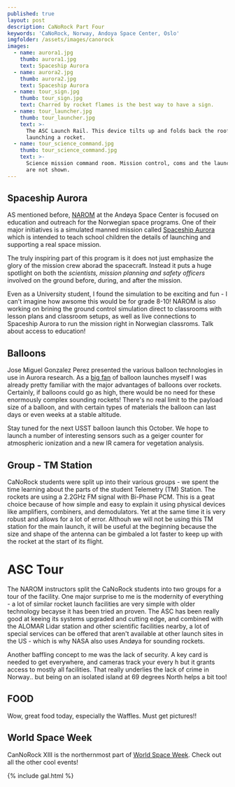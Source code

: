 ```yaml
---
published: true
layout: post
description: CaNoRock Part Four
keywords: 'CaNoRock, Norway, Andoya Space Center, Oslo'
imgfolder: /assets/images/canorock
images:
  - name: aurora1.jpg
    thumb: aurora1.jpg
    text: Spaceship Aurora
  - name: aurora2.jpg
    thumb: aurora2.jpg
    text: Spaceship Aurora
  - name: tour_sign.jpg
    thumb: tour_sign.jpg
    text: Charred by rocket flames is the best way to have a sign.
  - name: tour_launcher.jpg
    thumb: tour_launcher.jpg
    text: >-
      The ASC Launch Rail. This device tilts up and folds back the roof when
      launching a rocket.
  - name: tour_science_command.jpg
    thumb: tour_science_command.jpg
    text: >-
      Science mission command room. Mission control, coms and the launch bunkers
      are not shown.
---
```

## Spaceship Aurora
AS mentioned before, [NAROM](http://andoyaspace.no/?page_id=250) at the Andøya Space Center is focused on education and outreach for the Norwegian space programs. One of their major initiatives is a simulated manned mission called [Spaceship Aurora](http://www.spaceshipaurora.no/en) which is intended to teach school children the details of launching and supporting a real space mission.

The truly inspiring part of this program is it does not just emphasize the glory of the mission crew aborad the spacecraft. Instead it puts a huge spotlight on both the *scientists, mission planning and safety officers* involved on the ground before, during, and after the mission.

Even as a University student, I found the simulation to be exciting and fun - I can't imagine how awsome this would be for grade 8-10! NAROM is also working on brining the ground control simulation direct to classrooms with lesson plans and classroom setups, as well as live connections to Spaceship Aurora to run the mission right in Norwegian classroms. Talk about access to education!

## Balloons
Jose Miguel Gonzalez Perez presented the various balloon technologies in use in Aurora research. As a [big fan](http://ve5aa.usask.ca/Balloon/balloon.html) of balloon launches myself I was already pretty familiar with the major advantages of balloons over rockets. Certainly, if balloons could go as high, there would be no need for these enormously complex sounding rockets! There's no real limit to the payload size of a balloon, and with certain types of materials the balloon can last days or even weeks at a stable altitude.

Stay tuned for the next USST balloon launch this October. We hope to launch a number of interesting sensors such as a geiger counter for atmospheric ionization and a new IR camera for vegetation analysis.

## Group - TM Station
CaNoRock students were split up into their various groups - we spent the time learning about the parts of the student Telemetry (TM) Station. The rockets are using a 2.2GHz FM signal with Bi-Phase PCM. This is a geat choice because of how simple and easy to explain it using physical devices like amplifiers, combiners, and demodulators. Yet at the same time it is very robust and allows for a lot of error. Althouh we will not be using this TM station for the main launch, it will be useful at the beginning because the size and shape of the antenna can be gimbaled a lot faster to keep up with the rocket at the start of its flight.

# ASC Tour
The NAROM instructors split the CaNoRock students into two groups for a tour of the facility. One major surprise to me is the modernity of everything - a lot of similar rocket launch facilities are very simple with older technology becayse it has been tried an proven. The ASC has been really good at keeing its systems upgraded and cutting edge, and combined with the ALOMAR Lidar station and other scientific facilities nearby, a lot of special services can be offered that aren't available at other launch sites in the US - which is why NASA also uses Andøya for sounding rockets.

Another baffling concept to me was the lack of security. A key card is needed to get everywhere, and cameras track your every h but it grants access to mostly all facilities. That really underlies the lack of crime in Norway.. but being on an isolated island at 69 degrees North helps a bit too!

## FOOD
Wow, great food today, especially the Waffles. Must get pictures!!

## World Space Week
CanNoRock XIII is the northernmost part of [World Space Week](http://www.worldspaceweek.org/). Check out all the other cool events!

{% include gal.html %}
